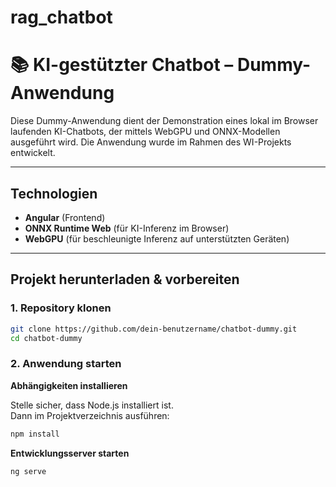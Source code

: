 # rag_chatbot

# 📚 KI-gestützter Chatbot – Dummy-Anwendung

Diese Dummy-Anwendung dient der Demonstration eines lokal im Browser laufenden KI-Chatbots, der mittels WebGPU und ONNX-Modellen ausgeführt wird. Die Anwendung wurde im Rahmen des WI-Projekts entwickelt.

---

## Technologien

- **Angular** (Frontend)
- **ONNX Runtime Web** (für KI-Inferenz im Browser)
- **WebGPU** (für beschleunigte Inferenz auf unterstützten Geräten)

---
## Projekt herunterladen & vorbereiten

### 1. Repository klonen

```bash
git clone https://github.com/dein-benutzername/chatbot-dummy.git
cd chatbot-dummy
```
### 2. Anwendung starten
**Abhängigkeiten installieren**

   Stelle sicher, dass Node.js installiert ist.  
   Dann im Projektverzeichnis ausführen:
   ```bash
   npm install
  ```
**Entwicklungsserver starten**

  ```bash
  ng serve
```
